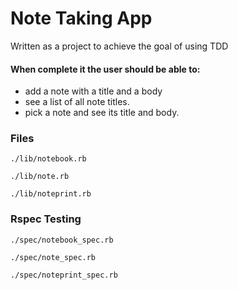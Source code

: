 # Note Taking App

Written as a project to achieve the goal of using TDD

#### When complete it the user should be able to:

- add a note with a title and a body
- see a list of all note titles.
- pick a note and see its title and body.

### Files
```
./lib/notebook.rb
```
```
./lib/note.rb
```
```
./lib/noteprint.rb
```

### Rspec Testing
```
./spec/notebook_spec.rb
```
```
./spec/note_spec.rb
```
```
./spec/noteprint_spec.rb
```
